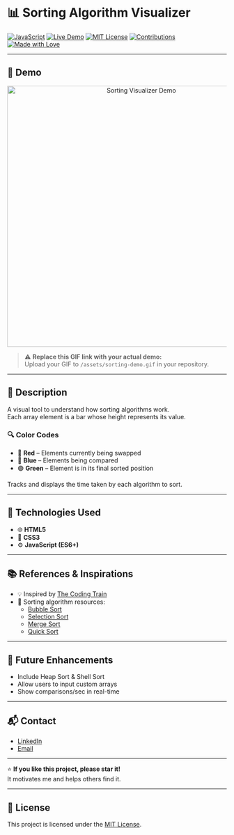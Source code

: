 # 📊 Sorting Algorithm Visualizer

[![JavaScript](https://img.shields.io/badge/JavaScript-ES6+-F7DF1E?style=flat&logo=javascript&logoColor=black)](https://developer.mozilla.org/en-US/docs/Web/JavaScript)
[![Live Demo](https://img.shields.io/badge/Live-Demo-green?style=flat)](https://satishnaidu58.github.io/sorting-visualizer/)
[![MIT License](https://img.shields.io/badge/License-MIT-blue.svg)](LICENSE)
[![Contributions](https://img.shields.io/badge/Contributions-Welcome-ff69b4.svg?style=flat)](../../issues)
[![Made with Love](https://img.shields.io/badge/Made%20with-%E2%9D%A4-red)](https://github.com/sreeyadora)

---

## 🎥 Demo
<p align="center">
  <img src="https://raw.githubusercontent.com/sreeyadora/sorting-visualizer/main/assets/sorting-demo.gif" alt="Sorting Visualizer Demo" width="600" />
</p>

> ⚠️ **Replace this GIF link with your actual demo:**  
> Upload your GIF to `/assets/sorting-demo.gif` in your repository.

---

## 📌 Description

A visual tool to understand how sorting algorithms work.  
Each array element is a bar whose height represents its value. 

### 🔍 Color Codes
- 🔴 **Red** – Elements currently being swapped
- 🔵 **Blue** – Elements being compared
- 🟢 **Green** – Element is in its final sorted position

Tracks and displays the time taken by each algorithm to sort.

---

## 🚀 Technologies Used
- 🌐 **HTML5**
- 🎨 **CSS3**
- ⚙️ **JavaScript (ES6+)**

---

## 📚 References & Inspirations
- 💡 Inspired by [The Coding Train](https://www.youtube.com/watch?v=cW16SGqr_Lg)
- 📖 Sorting algorithm resources:
  - [Bubble Sort](https://en.wikipedia.org/wiki/Bubble_sort)
  - [Selection Sort](https://en.wikipedia.org/wiki/Selection_sort)
  - [Merge Sort](https://en.wikipedia.org/wiki/Merge_sort)
  - [Quick Sort](https://en.wikipedia.org/wiki/Quicksort)

---

## 🚀 Future Enhancements
- Include Heap Sort & Shell Sort
- Allow users to input custom arrays
- Show comparisons/sec in real-time

---

## 📬 Contact
- [LinkedIn](https://linkedin.com/in/sreeyadora)
- [Email](mailto:sreeyadora@gmail.com)

---

⭐ **If you like this project, please star it!**  
It motivates me and helps others find it.

---

## 📄 License
This project is licensed under the [MIT License](LICENSE).

